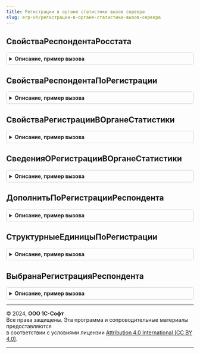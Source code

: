 ```yaml
---
title: Регистрации в органе статистики вызов сервера
slug: erp-uh/регистрации-в-органе-статистики-вызов-сервера
---
```



## СвойстваРеспондентаРосстата
<details style="margin: 1em 0; padding: 0.5em; border: 1px solid #ccc; border-radius: 6px;">

<summary style="font-weight: bold; cursor: pointer;">Описание, пример вызова</summary>

```bsl

Функция СвойстваРеспондентаРосстата(Знач Респондент) Экспорт
```

Пример вызова
```bsl
Результат = РегистрацииВОрганеСтатистикиВызовСервера.СвойстваРеспондентаРосстата(Респондент) 
```
</details>

## СвойстваРеспондентаПоРегистрации
<details style="margin: 1em 0; padding: 0.5em; border: 1px solid #ccc; border-radius: 6px;">

<summary style="font-weight: bold; cursor: pointer;">Описание, пример вызова</summary>

```bsl

Функция СвойстваРеспондентаПоРегистрации(Знач Регистрация) Экспорт
```

Пример вызова
```bsl
Результат = РегистрацииВОрганеСтатистикиВызовСервера.СвойстваРеспондентаПоРегистрации(Регистрация) 
```
</details>

## СвойстваРегистрацииВОрганеСтатистики
<details style="margin: 1em 0; padding: 0.5em; border: 1px solid #ccc; border-radius: 6px;">

<summary style="font-weight: bold; cursor: pointer;">Описание, пример вызова</summary>

```bsl

Функция СвойстваРегистрацииВОрганеСтатистики(Знач Регистрация, Знач Реквизиты = Неопределено) Экспорт
```

Пример вызова
```bsl
Результат = РегистрацииВОрганеСтатистикиВызовСервера.СвойстваРегистрацииВОрганеСтатистики(Регистрация, Реквизиты);
```
</details>

## СведенияОРегистрацииВОрганеСтатистики
<details style="margin: 1em 0; padding: 0.5em; border: 1px solid #ccc; border-radius: 6px;">

<summary style="font-weight: bold; cursor: pointer;">Описание, пример вызова</summary>

```bsl

// Сведения о регистрации в органе статистики.
//
// Параметры:
//  СтруктурнаяЕдиница - СправочникСсылка.Организаци, СправочникСсылка.ПодразделенияОрганизаций - и т.п. объект использующий регистрацию
//                       cм. ОпределяемыйТип.ТерриторияВыполненияРабот.
//  ДатаАктуальности   - Дата   - Дата актуальности сведений (не обязательный).
//  Реквизиты          - Строка - Запрашиваемые реквизиты регистрации через запятую (не обязательный).
//
// Возвращаемое значение:
//  Структура с полями:
//    * Регистрация       - СправочникСсылка.РегистрацииВОрганеСтатистики - Ссылка на регистрацию Росстата.
//    * ДанныеРегистрации - Структура - См. СвойстваРегистрацииВОрганеСтатистики.
//    * ЭтоРеспондент     - Булево - Признак, что СтруктурнаяЕдиница является респондентом (хозяином регистрации).
//
Функция СведенияОРегистрацииВОрганеСтатистики(Знач СтруктурнаяЕдиница, Знач ДатаАктуальности = Неопределено, Знач Реквизиты = Неопределено) Экспорт
```

Пример вызова
```bsl
Результат = РегистрацииВОрганеСтатистикиВызовСервера.СведенияОРегистрацииВОрганеСтатистики(СтруктурнаяЕдиница, ДатаАктуальности, Реквизиты);
```
</details>

## ДополнитьПоРегистрацииРеспондента
<details style="margin: 1em 0; padding: 0.5em; border: 1px solid #ccc; border-radius: 6px;">

<summary style="font-weight: bold; cursor: pointer;">Описание, пример вызова</summary>

```bsl

Функция ДополнитьПоРегистрацииРеспондента(СведенияОрганизации, СведенияРегистрации, Знач РегистрацияРеспондента, Знач Организация, Знач ДатаЗначения) Экспорт
```

Пример вызова
```bsl
Результат = РегистрацииВОрганеСтатистикиВызовСервера.ДополнитьПоРегистрацииРеспондента(СведенияОрганизации, СведенияРегистрации, РегистрацияРеспондента, Организация, ДатаЗначения) 
```
</details>

## СтруктурныеЕдиницыПоРегистрации
<details style="margin: 1em 0; padding: 0.5em; border: 1px solid #ccc; border-radius: 6px;">

<summary style="font-weight: bold; cursor: pointer;">Описание, пример вызова</summary>

```bsl

// Возвращает структурные единицы (Подразделения и Организации) использующие указанную регистрацию Росстата с учетом иерархии.
// Принято, что регистрация наследуется вниз по иерархии подразделений, до тех пор пока не будет явно задана в нижестоящем подразделении.
//
// Параметры:
//  Регистрация	     - СправочникСсылка.РегистрацииВОрганеСтатистики - Ссылка на регистрацию Росстата.
//  ДатаАктуальности - Дата - Дата актуальности сведений.
//
// Возвращаемое значение:
//  Массив - Структурные единицы, использующие указанную регистрацию с учетом иерархии.
//
Функция СтруктурныеЕдиницыПоРегистрации(Знач Регистрация, Знач ДатаАктуальности) Экспорт
```

Пример вызова
```bsl
Результат = РегистрацииВОрганеСтатистикиВызовСервера.СтруктурныеЕдиницыПоРегистрации(Регистрация, ДатаАктуальности) 
```
</details>

## ВыбранаРегистрацияРеспондента
<details style="margin: 1em 0; padding: 0.5em; border: 1px solid #ccc; border-radius: 6px;">

<summary style="font-weight: bold; cursor: pointer;">Описание, пример вызова</summary>

```bsl

// Возвращает признак, что для отчета выбрана регистрация респондента Росстата.
// Это значит, что в этом экземпляре отчета используется механизм регистраций, а не устаревший механизм обособленных подразделений.
//
// Параметры:
//  ПараметрыОтчета - Структура - Параметры отчета.
//
// Возвращаемое значение:
//  Булево - Истина если в отчете выбрана регистрация респондента Росстата.
//
Функция ВыбранаРегистрацияРеспондента(Знач ПараметрыОтчета) Экспорт
```

Пример вызова
```bsl
Результат = РегистрацииВОрганеСтатистикиВызовСервера.ВыбранаРегистрацияРеспондента(ПараметрыОтчета) 
```
</details>

---

© 2024, **ООО 1С-Софт**  
Все права защищены. Эта программа и сопроводительные материалы предоставляются  
в соответствии с условиями лицензии [Attribution 4.0 International (CC BY 4.0)](https://creativecommons.org/licenses/by/4.0/legalcode).

---
